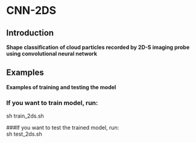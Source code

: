 # CNN-2DS
## Introduction
__Shape classification of cloud particles recorded by 2D-S imaging probe using convolutional neural network__<br />

## Examples
__Examples of training and testing the model__<br />
### If you want to train model, run:<br />
sh train_2ds.sh<br />

###If you want to test the trained model, run:<br />
sh test_2ds.sh
